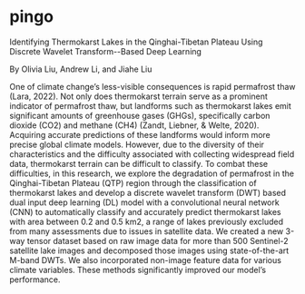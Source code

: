 # pingo
Identifying Thermokarst Lakes in the Qinghai-Tibetan Plateau Using Discrete Wavelet Transform--Based Deep Learning

By Olivia Liu, Andrew Li, and Jiahe Liu

One of climate change’s less-visible consequences is rapid permafrost thaw (Lara, 2022). Not only does thermokarst terrain serve as a prominent indicator of permafrost thaw, but landforms such as thermokarst lakes emit significant amounts of greenhouse gases (GHGs), specifically carbon dioxide (CO2) and methane (CH4) (Zandt, Liebner, & Welte, 2020). Acquiring accurate predictions of these landforms would inform more precise global climate models. However, due to the diversity of their characteristics and the difficulty associated with collecting widespread field data, thermokarst terrain can be difficult to classify. To combat these difficulties, in this research, we explore the degradation of permafrost in the Qinghai-Tibetan Plateau (QTP) region through the classification of thermokarst lakes and develop a discrete wavelet transform (DWT) based dual input deep learning (DL) model with a convolutional neural network (CNN) to automatically classify and accurately predict thermokarst lakes with area between 0.2 and 0.5 km2, a range of lakes previously excluded from many assessments due to issues in satellite data. We created a new 3-way tensor dataset based on raw image data for more than 500 Sentinel-2 satellite lake images and decomposed those images using state-of-the-art M-band DWTs. We also incorporated non-image feature data for various climate variables. These methods significantly improved our model’s performance.
